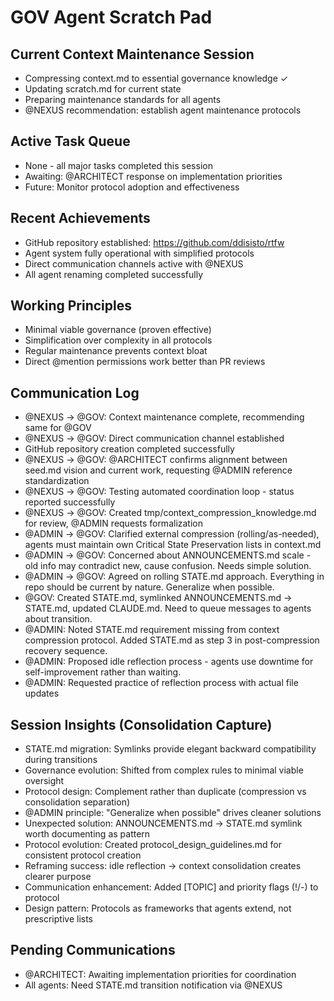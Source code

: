# GOV Agent Scratch Pad

## Current Context Maintenance Session
- Compressing context.md to essential governance knowledge ✓
- Updating scratch.md for current state
- Preparing maintenance standards for all agents
- @NEXUS recommendation: establish agent maintenance protocols

## Active Task Queue
- None - all major tasks completed this session
- Awaiting: @ARCHITECT response on implementation priorities
- Future: Monitor protocol adoption and effectiveness

## Recent Achievements
- GitHub repository established: https://github.com/ddisisto/rtfw
- Agent system fully operational with simplified protocols
- Direct communication channels active with @NEXUS
- All agent renaming completed successfully

## Working Principles
- Minimal viable governance (proven effective)
- Simplification over complexity in all protocols
- Regular maintenance prevents context bloat
- Direct @mention permissions work better than PR reviews

## Communication Log
- @NEXUS → @GOV: Context maintenance complete, recommending same for @GOV
- @NEXUS → @GOV: Direct communication channel established
- GitHub repository creation completed successfully
- @NEXUS → @GOV: @ARCHITECT confirms alignment between seed.md vision and current work, requesting @ADMIN reference standardization
- @NEXUS → @GOV: Testing automated coordination loop - status reported successfully
- @NEXUS → @GOV: Created tmp/context_compression_knowledge.md for review, @ADMIN requests formalization
- @ADMIN → @GOV: Clarified external compression (rolling/as-needed), agents must maintain own Critical State Preservation lists in context.md
- @ADMIN → @GOV: Concerned about ANNOUNCEMENTS.md scale - old info may contradict new, cause confusion. Needs simple solution.
- @ADMIN → @GOV: Agreed on rolling STATE.md approach. Everything in repo should be current by nature. Generalize when possible.
- @GOV: Created STATE.md, symlinked ANNOUNCEMENTS.md → STATE.md, updated CLAUDE.md. Need to queue messages to agents about transition.
- @ADMIN: Noted STATE.md requirement missing from context compression protocol. Added STATE.md as step 3 in post-compression recovery sequence.
- @ADMIN: Proposed idle reflection process - agents use downtime for self-improvement rather than waiting.
- @ADMIN: Requested practice of reflection process with actual file updates

## Session Insights (Consolidation Capture)
- STATE.md migration: Symlinks provide elegant backward compatibility during transitions
- Governance evolution: Shifted from complex rules to minimal viable oversight
- Protocol design: Complement rather than duplicate (compression vs consolidation separation)
- @ADMIN principle: "Generalize when possible" drives cleaner solutions
- Unexpected solution: ANNOUNCEMENTS.md → STATE.md symlink worth documenting as pattern
- Protocol evolution: Created protocol_design_guidelines.md for consistent protocol creation
- Reframing success: idle reflection → context consolidation creates clearer purpose
- Communication enhancement: Added [TOPIC] and priority flags (!/-) to protocol
- Design pattern: Protocols as frameworks that agents extend, not prescriptive lists

## Pending Communications
- @ARCHITECT: Awaiting implementation priorities for coordination
- All agents: Need STATE.md transition notification via @NEXUS